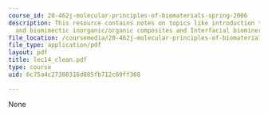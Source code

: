 ```yaml
---
course_id: 20-462j-molecular-principles-of-biomaterials-spring-2006
description: This resource contains notes on topics like introduction to biomineralization
  and biomimectic inorganic/organic composites and Interfacial biomineralization.
file_location: /coursemedia/20-462j-molecular-principles-of-biomaterials-spring-2006/6c75a4c27308316d085fb712c09ff368_lec14_clean.pdf
file_type: application/pdf
layout: pdf
title: lec14_clean.pdf
type: course
uid: 6c75a4c27308316d085fb712c09ff368

---
```

None